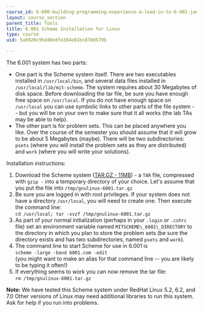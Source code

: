 ```yaml
---
course_id: 6-090-building-programming-experience-a-lead-in-to-6-001-january-iap-2005
layout: course_section
parent_title: Tools
title: 6.001 Scheme Installation for Linux
type: course
uid: 5a6920c95d40e8fe384e81bc870d579b

---
```


The 6.001 system has two parts:

*   One part is the Scheme system itself. There are two executables installed in `/usr/local/bin`, and several data files installed in `/usr/local/lib/mit-scheme`. The system requires about 30 Megabytes of disk space. Before downloading the tar file, be sure you have enough free space on `/usr/local`. If you do not have enough space on `/usr/local` you can use symbolic links to other parts of the file system -- but you will be on your own to make sure that it all works (the lab TAs may be able to help).
*   The other part is for problem sets. This can be placed anywhere you like. Over the course of the semester you should assume that it will grow to be about 5 Megabytes (maybe). There will be two subdirectories: `psets` (where you will install the problem sets as they are distributed) and `work` (where you will write your solutions).

Installation instructions:

1.  Download the Scheme system ([TAR.GZ - 11MB](/ans7870/6/6.090/iap05/tools/gnulinux-6001.tar.gz)) - a `TAR` file, compressed with `gzip -` into a temporary directory of your choice. Let's assume that you put the file into `/tmp/gnulinux-6001.tar.gz`
2.  Be sure you are logged in with root privileges. If your system does not have a directory `/usr/local`, you will need to create one. Then execute the command line:  
    `cd /usr/local; tar -xvzf /tmp/gnulinux-6001.tar.gz`
3.  As part of your normal initialization (perhaps in your `.login` or `.cshrc` file) set an environment variable named `MITSCHEME\_6001\_DIRECTORY` to the directory in which you plan to store the problem sets (be sure the directory exists and has two subdirectories, named `psets` and `work`).
4.  The command line to start Scheme for use in 6.001 is  
    `scheme -large -band 6001.com -edit`  
    (you might want to make an alias for that command line -- you are likely to be typing it often!)
5.  If everything seems to work you can now remove the tar file:  
    `rm /tmp/gnulinux-6001.tar.gz`

**Note:** We have tested this Scheme system under RedHat Linux 5.2, 6.2, and 7.0 Other versions of Linux may need additional libraries to run this system. Ask for help if you run into problems.